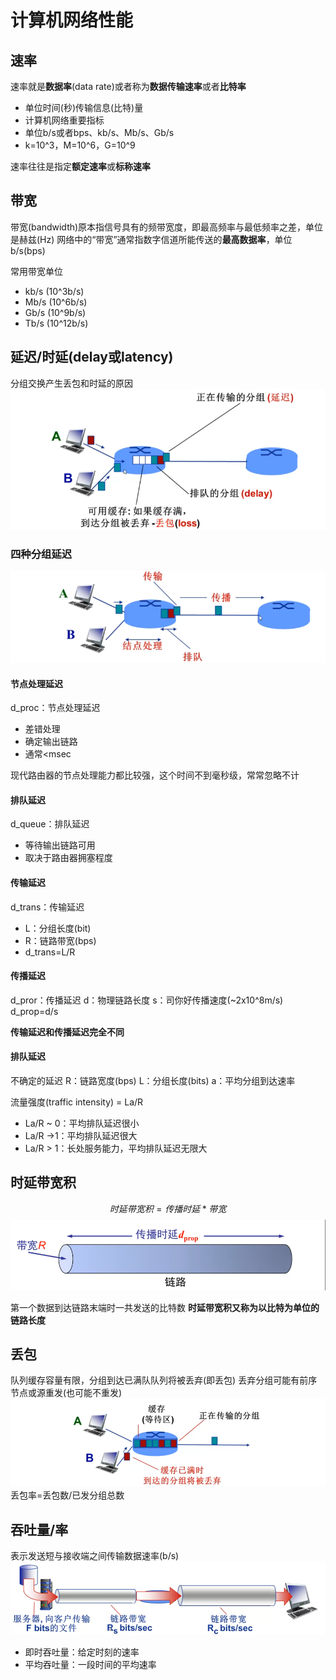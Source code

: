 # 计算机网络性能
## 速率
速率就是**数据率**(data rate)或者称为**数据传输速率**或者**比特率**
+ 单位时间(秒)传输信息(比特)量
+ 计算机网络重要指标
+ 单位b/s或者bps、kb/s、Mb/s、Gb/s
+ k=10^3，M=10^6，G=10^9

速率往往是指定**额定速率**或**标称速率**

## 带宽
带宽(bandwidth)原本指信号具有的频带宽度，即最高频率与最低频率之差，单位是赫兹(Hz)
网络中的“带宽”通常指数字信道所能传送的**最高数据率**，单位b/s(bps)

常用带宽单位
+ kb/s (10^3b/s)
+ Mb/s (10^6b/s)
+ Gb/s (10^9b/s)
+ Tb/s (10^12b/s)

## 延迟/时延(delay或latency)
分组交换产生丢包和时延的原因
![Pasted image 20210503171103](../../../../pictures/Pasted%20image%2020210503171103.png)

### 四种分组延迟
![Pasted image 20210503171913](../../../../pictures/Pasted%20image%2020210503171913.png)
#### 节点处理延迟
d_proc：节点处理延迟
+ 差错处理
+ 确定输出链路
+ 通常\<msec

现代路由器的节点处理能力都比较强，这个时间不到毫秒级，常常忽略不计

#### 排队延迟
d_queue：排队延迟
+ 等待输出链路可用
+ 取决于路由器拥塞程度

#### 传输延迟
d_trans：传输延迟
+ L：分组长度(bit)
+ R：链路带宽(bps)
+ d_trans=L/R

#### 传播延迟
d_pror：传播延迟
d：物理链路长度
s：司你好传播速度(~2x10^8m/s)
d_prop=d/s

**传输延迟和传播延迟完全不同**

#### 排队延迟
不确定的延迟
R：链路宽度(bps)
L：分组长度(bits)
a：平均分组到达速率

流量强度(traffic intensity) = La/R
+ La/R ~ 0：平均排队延迟很小
+ La/R ->1：平均排队延迟很大
+ La/R > 1：长处服务能力，平均排队延迟无限大

## 时延带宽积
$$时延带宽积=传播时延*带宽$$
![Pasted image 20210503172930](../../../../pictures/Pasted%20image%2020210503172930.png)

第一个数据到达链路末端时一共发送的比特数
**时延带宽积又称为以比特为单位的链路长度**


## 丢包
队列缓存容量有限，分组到达已满队队列将被丢弃(即丢包)
丢弃分组可能有前序节点或源重发(也可能不重发)
![Pasted image 20210503173402](../../../../pictures/Pasted%20image%2020210503173402.png)
丢包率=丢包数/已发分组总数


## 吞吐量/率
表示发送短与接收端之间传输数据速率(b/s)
![Pasted image 20210503173627](../../../../pictures/Pasted%20image%2020210503173627.png)
+ 即时吞吐量：给定时刻的速率
+ 平均吞吐量：一段时间的平均速率





